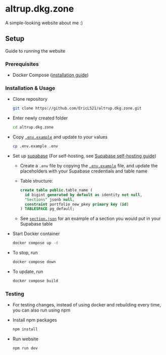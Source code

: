 # altrup.dkg.zone
A simple-looking website about me :)

## Setup
Guide to running the website

### Prerequisites
- Docker Compose ([installation guide](https://docs.docker.com/compose/install/))

### Installation & Usage
- Clone repository
  
  ```bash
  git clone https://github.com/EricL521/altrup.dkg.zone.git
  ```
- Enter newly created folder
  
  ```bash
  cd altrup.dkg.zone
  ```
- Copy [`.env.example`](/.env.example) and update to your values
  
  ```bash
  cp .env.example .env
  ```
- Set up [supabase](https://supabase.com/) (For self-hosting, see [Supabase self-hosting guide](https://supabase.com/docs/guides/self-hosting))
  - Create a `.env` file by copying the [`.env.example`](/.env.example) file, and update the placeholders with your Supabase credentials and table name
  - Table structure:

    ```sql
    create table public.table_name (
      id bigint generated by default as identity not null,
      "Sections" jsonb null,
      constraint portfolio_new_pkey primary key (id)
    ) TABLESPACE pg_default;
    ```
  - See [`section.json`](/examples/section.json) for an example of a section you would put in your Supabase table
- Start Docker container

  ```bash
  docker compose up -d
  ```
- To stop, run

  ```bash
  docker compose down
  ```
- To update, run

  ```bash
  docker compose build
  ```

### Testing
- For testing changes, instead of using docker and rebuilding every time, you can also run using npm
- Install npm packages
  
  ```bash
  npm install
  ```
- Run website
  
  ```bash
  npm run dev
  ```